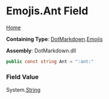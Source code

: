# Emojis\.Ant Field

[Home](../../../README.md)

**Containing Type**: [DotMarkdown](../../README.md)\.[Emojis](../README.md)

**Assembly**: DotMarkdown\.dll

```csharp
public const string Ant = ":ant:"
```

### Field Value

System\.[String](https://docs.microsoft.com/en-us/dotnet/api/system.string)